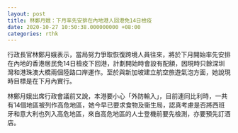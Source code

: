 ```yaml
---
layout: post
title: 林鄭月娥：下月率先安排在內地港人回港免14日檢疫
date: 2020-10-27 10:50:38.000000000 +08:00
categories: rthk
---
```


行政長官林鄭月娥表示，當局努力爭取恢復跨境人員往來，將於下月開始率先安排在內地的香港居民免14日檢疫下回港，計劃開始時會設有配額，因現時只餘深圳灣和港珠澳大橋兩個陸路口岸運作。至於與新加坡建立航空旅遊氣泡方面，她說現時目標是在下月內實行。

林鄭月娥出席行政會議前又說，本港要小心「外防輸入」，目前連同比利時，一共有14個地區被列作高危地區，她今早已要求食物及衞生局，認真考慮是否將西班牙和意大利也列入高危地區，來自高危地區的人士登機前要先檢測，亦要預先訂酒店。
